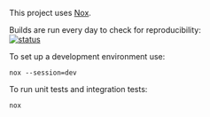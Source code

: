 This project uses [Nox](https://nox.thea.codes/en/stable/).

Builds are run every day to check for reproducibility: <br /> [![status](https://github.com/maxwell-k/reproducibly/actions/workflows/nox.yaml/badge.svg?event=schedule)](https://github.com/maxwell-k/reproducibly/actions?query=event:schedule)

To set up a development environment use:

    nox --session=dev

To run unit tests and integration tests:

    nox

<!--
README.md
Copyright 2023 Keith Maxwell
SPDX-License-Identifier: CC-BY-SA-4.0
-->
